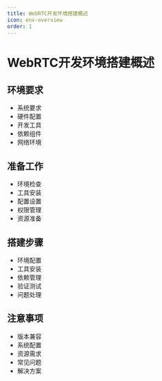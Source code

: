 ```yaml
---
title: WebRTC开发环境搭建概述
icon: env-overview
order: 1
---
```


# WebRTC开发环境搭建概述

## 环境要求
- 系统要求
- 硬件配置
- 开发工具
- 依赖组件
- 网络环境

## 准备工作
- 环境检查
- 工具安装
- 配置设置
- 权限管理
- 资源准备

## 搭建步骤
- 环境配置
- 工具安装
- 依赖管理
- 验证测试
- 问题处理

## 注意事项
- 版本兼容
- 系统配置
- 资源需求
- 常见问题
- 解决方案
